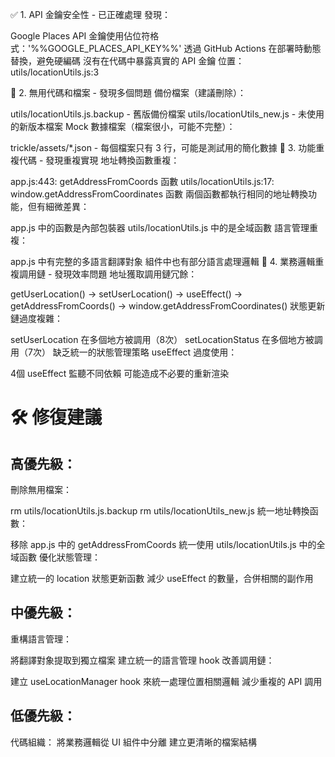 ✅ 1. API 金鑰安全性 - 已正確處理
發現：

Google Places API 金鑰使用佔位符格式：'%%GOOGLE_PLACES_API_KEY%%'
透過 GitHub Actions 在部署時動態替換，避免硬編碼
沒有在代碼中暴露真實的 API 金鑰
位置： utils/locationUtils.js:3

🧹 2. 無用代碼和檔案 - 發現多個問題
備份檔案（建議刪除）：

utils/locationUtils.js.backup - 舊版備份檔案
utils/locationUtils_new.js - 未使用的新版本檔案
Mock 數據檔案（檔案很小，可能不完整）：

trickle/assets/*.json - 每個檔案只有 3 行，可能是測試用的簡化數據
🔄 3. 功能重複代碼 - 發現重複實現
地址轉換函數重複：

app.js:443: getAddressFromCoords 函數
utils/locationUtils.js:17: window.getAddressFromCoordinates 函數
兩個函數都執行相同的地址轉換功能，但有細微差異：

app.js 中的函數是內部包裝器
utils/locationUtils.js 中的是全域函數
語言管理重複：

app.js 中有完整的多語言翻譯對象
組件中也有部分語言處理邏輯
🔗 4. 業務邏輯重複調用鏈 - 發現效率問題
地址獲取調用鏈冗餘：

getUserLocation() → setUserLocation() → useEffect() → getAddressFromCoords() → window.getAddressFromCoordinates()
狀態更新鏈過度複雜：

setUserLocation 在多個地方被調用（8次）
setLocationStatus 在多個地方被調用（7次）
缺乏統一的狀態管理策略
useEffect 過度使用：

4個 useEffect 監聽不同依賴
可能造成不必要的重新渲染
# 🛠️ 修復建議
## 高優先級：
刪除無用檔案：

rm utils/locationUtils.js.backup
rm utils/locationUtils_new.js
統一地址轉換函數：

移除 app.js 中的 getAddressFromCoords
統一使用 utils/locationUtils.js 中的全域函數
優化狀態管理：

建立統一的 location 狀態更新函數
減少 useEffect 的數量，合併相關的副作用
## 中優先級：
重構語言管理：

將翻譯對象提取到獨立檔案
建立統一的語言管理 hook
改善調用鏈：

建立 useLocationManager hook 來統一處理位置相關邏輯
減少重複的 API 調用
## 低優先級：
代碼組織：
將業務邏輯從 UI 組件中分離
建立更清晰的檔案結構
